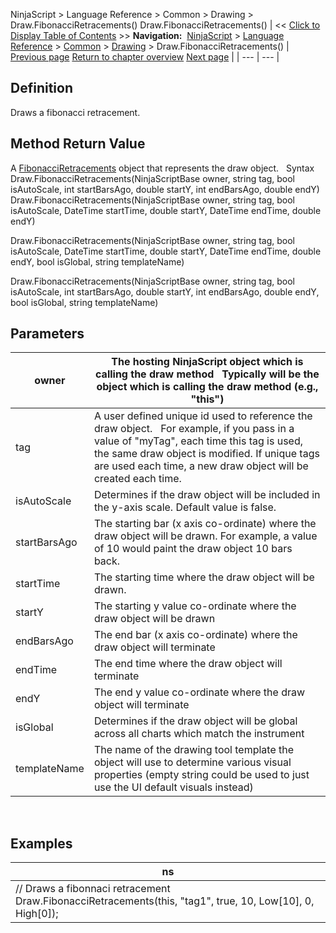 ﻿
NinjaScript > Language Reference > Common > Drawing > Draw.FibonacciRetracements()
Draw.FibonacciRetracements()
| << [Click to Display Table of Contents](draw_fibonacciretracements.md) >> **Navigation:**     [NinjaScript](ninjascript.md) > [Language Reference](language_reference_wip.md) > [Common](common.md) > [Drawing](drawing.md) > Draw.FibonacciRetracements() | [Previous page](fibonacciextensions.md) [Return to chapter overview](drawing.md) [Next page](fibonacciretracements.md) |
| --- | --- |
## Definition
Draws a fibonacci retracement.
 
## Method Return Value
A [FibonacciRetracements](fibonacciretracements.md) object that represents the draw object.
 
Syntax
Draw.FibonacciRetracements(NinjaScriptBase owner, string tag, bool isAutoScale, int startBarsAgo, double startY, int endBarsAgo, double endY)
Draw.FibonacciRetracements(NinjaScriptBase owner, string tag, bool isAutoScale, DateTime startTime, double startY, DateTime endTime, double endY)  

Draw.FibonacciRetracements(NinjaScriptBase owner, string tag, bool isAutoScale, DateTime startTime, double startY, DateTime endTime, double endY, bool isGlobal, string templateName)  

Draw.FibonacciRetracements(NinjaScriptBase owner, string tag, bool isAutoScale, int startBarsAgo, double startY, int endBarsAgo, double endY, bool isGlobal, string templateName)  

## Parameters
| owner | The hosting NinjaScript object which is calling the draw method   Typically will be the object which is calling the draw method (e.g., "this") |
| --- | --- |
| tag | A user defined unique id used to reference the draw object.    For example, if you pass in a value of "myTag", each time this tag is used, the same draw object is modified. If unique tags are used each time, a new draw object will be created each time. |
| isAutoScale | Determines if the draw object will be included in the y-axis scale. Default value is false. |
| startBarsAgo | The starting bar (x axis co-ordinate) where the draw object will be drawn. For example, a value of 10 would paint the draw object 10 bars back. |
| startTime | The starting time where the draw object will be drawn. |
| startY | The starting y value co-ordinate where the draw object will be drawn |
| endBarsAgo | The end bar (x axis co-ordinate) where the draw object will terminate |
| endTime | The end time where the draw object will terminate |
| endY | The end y value co-ordinate where the draw object will terminate |
| isGlobal | Determines if the draw object will be global across all charts which match the instrument |
| templateName | The name of the drawing tool template the object will use to determine various visual properties (empty string could be used to just use the UI default visuals instead) |
 
## 
## Examples
| ns |
| --- |
| // Draws a fibonnaci retracement Draw.FibonacciRetracements(this, "tag1", true, 10, Low[10], 0, High[0]); |

